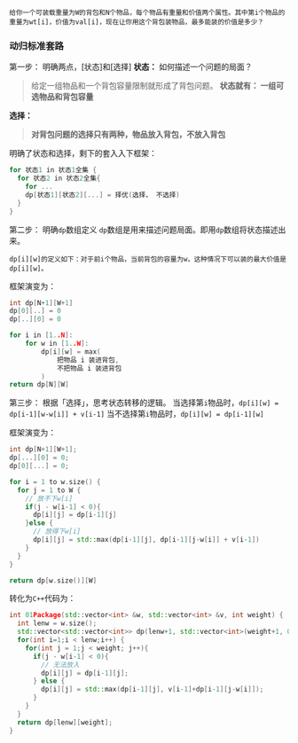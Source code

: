 ```
给你一个可装载重量为W的背包和N个物品，每个物品有重量和价值两个属性。其中第i个物品的重量为wt[i]，价值为val[i]，现在让你用这个背包装物品，最多能装的价值是多少？
```
### 动归标准套路
第一步： 明确两点，[状态]和[选择]
**状态：**
如何描述一个问题的局面？
> 给定一组物品和一个背包容量限制就形成了背包问题。
> **状态就有： 一组可选物品和背包容量**

**选择：**
> **对背包问题的选择只有两种，物品放入背包，不放入背包**

明确了状态和选择，剩下的套入入下框架：
```cpp
for 状态1 in 状态1全集 {
  for 状态2 in 状态2全集{
    for ...
    dp[状态1][状态2][...] = 择优(选择， 不选择)
  }
}
```
第二步： 明确`dp`数组定义
`dp`数组是用来描述问题局面。即用`dp`数组将状态描述出来。
```
dp[i][w]的定义如下：对于前i个物品，当前背包的容量为w，这种情况下可以装的最大价值是dp[i][w]。
```
框架演变为：
```cpp
int dp[N+1][W+1]
dp[0][..] = 0
dp[..][0] = 0

for i in [1..N]:
    for w in [1..W]:
        dp[i][w] = max(
            把物品 i 装进背包,
            不把物品 i 装进背包
        )
return dp[N][W]
```
第三步： 根据「选择」，思考状态转移的逻辑。
当选择第`i`物品时，`dp[i][w] = dp[i-1][w-w[i]] + v[i-1]`
当不选择第`i`物品时，`dp[i][w] = dp[i-1][w]`

框架演变为：
```cpp
int dp[N+1][W+1];
dp[...][0] = 0;
dp[0][...] = 0;

for i = 1 to w.size() {
  for j = 1 to W {
    // 放不下w[i]
    if(j - w[i-1] < 0){
      dp[i][j] = dp[i-1][j]
    }else {
      // 放得下w[i]
      dp[i][j] = std::max(dp[i-1][j], dp[i-1][j-w[i]] + v[i-1])
    }
  }
}

return dp[w.size()][W]
```
转化为`C++`代码为：
```cpp
int 01Package(std::vector<int> &w, std::vector<int> &v, int weight) {
  int lenw = w.size();
  std::vector<std::vector<int>> dp(lenw+1, std::vector<int>(weight+1, 0));
  for(int i=1;i < lenw;i++) {
    for(int j = 1;j < weight; j++){
      if(j - w[i-1] < 0){
        // 无法放入
        dp[i][j] = dp[i-1][j];
      } else {
        dp[i][j] = std::max(dp[i-1][j], v[i-1]+dp[i-1][j-w[i]]);
      }
    }
  }
  return dp[lenw][weight];
}

```

